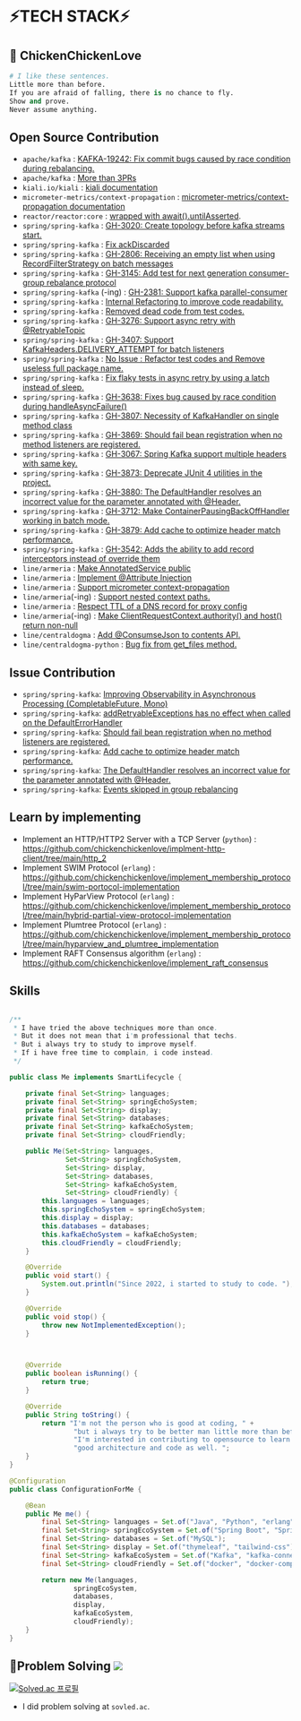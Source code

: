 # ⚡**TECH STACK**⚡
<div align="left">
  


## 👋 ChickenChickenLove 
  ```python
  # I like these sentences.
  Little more than before.
  If you are afraid of falling, there is no chance to fly.
  Show and prove.
  Never assume anything.
  ```

## Open Source Contribution
- `apache/kafka` : [KAFKA-19242: Fix commit bugs caused by race condition during rebalancing.](https://github.com/apache/kafka/pull/19631)
- `apache/kafka` : [More than 3PRs ](https://github.com/apache/kafka/pulls?q=is%3Apr+is%3Aclosed+author%3Achickenchickenlove)
- `kiali.io/kiali` : [kiali documentation](https://github.com/kiali/kiali.io/pull/765)
- `micrometer-metrics/context-propagation` : [micrometer-metrics/context-propagation documentation](https://github.com/micrometer-metrics/context-propagation/pull/223)
- `reactor/reactor:core` : [wrapped with await().untilAsserted](https://github.com/reactor/reactor-core/pull/3779).
- `spring/spring-kafka` : [GH-3020: Create topology before kafka streams start.](https://github.com/spring-projects/spring-kafka/pull/3172)
- `spring/spring-kafka` : [Fix ackDiscarded](https://github.com/spring-projects/spring-kafka/pull/3212) 
- `spring/spring-kafka` : [GH-2806: Receiving an empty list when using RecordFilterStrategy on batch messages](https://github.com/spring-projects/spring-kafka/pull/3216)
- `spring/spring-kafka` : [GH-3145: Add test for next generation consumer-group rebalance protocol](https://github.com/spring-projects/spring-kafka/pull/3237)
- `spring/spring-kafka` (-ing) : [GH-2381: Support kafka parallel-consumer](https://github.com/spring-projects/spring-kafka/pull/3161)
- `spring/spring-kafka` : [Internal Refactoring to improve code readability.](https://github.com/spring-projects/spring-kafka/pull/3422)
- `spring/spring-kafka` : [Removed dead code from test codes.](https://github.com/spring-projects/spring-kafka/pull/3545)
- `spring/spring-kafka` : [GH-3276: Support async retry with @RetryableTopic](https://github.com/spring-projects/spring-kafka/pull/3523)
- `spring/spring-kafka` : [GH-3407: Support KafkaHeaders.DELIVERY_ATTEMPT for batch listeners](https://github.com/spring-projects/spring-kafka/pull/3539)
- `spring/spring-kafka` : [No Issue : Refactor test codes and Remove useless full package name.](https://github.com/spring-projects/spring-kafka/pull/3551)
- `spring/spring-kafka` : [Fix flaky tests in async retry by using a latch instead of sleep.](https://github.com/spring-projects/spring-kafka/pull/3563)
- `spring/spring-kafka` : [GH-3638: Fixes bug caused by race condition during handleAsyncFailure()](https://github.com/spring-projects/spring-kafka/pull/3639)
- `spring/spring-kafka` : [GH-3807: Necessity of KafkaHandler on single method class](https://github.com/spring-projects/spring-kafka/pull/3865)
- `spring/spring-kafka` : [GH-3869: Should fail bean registration when no method listeners are registered.](https://github.com/spring-projects/spring-kafka/pull/3870)
- `spring/spring-kafka` : [GH-3067: Spring Kafka support multiple headers with same key.](https://github.com/spring-projects/spring-kafka/pull/3874)
- `spring/spring-kafka` : [GH-3873: Deprecate JUnit 4 utilities in the project.](https://github.com/spring-projects/spring-kafka/pull/3878)
- `spring/spring-kafka` : [GH-3880: The DefaultHandler resolves an incorrect value for the parameter annotated with @Header.](https://github.com/spring-projects/spring-kafka/pull/3881)
- `spring/spring-kafka` : [GH-3712: Make ContainerPausingBackOffHandler working in batch mode.](https://github.com/spring-projects/spring-kafka/pull/3885)
- `spring/spring-kafka` : [GH-3879: Add cache to optimize header match performance.](https://github.com/spring-projects/spring-kafka/pull/3934)
- `spring/spring-kafka` : [GH-3542: Adds the ability to add record interceptors instead of override them](https://github.com/spring-projects/spring-kafka/pull/3937)
- `line/armeria` : [Make AnnotatedService public](https://github.com/line/armeria/pull/5628)
- `line/armeria` : [Implement @Attribute Injection](https://github.com/line/armeria/pull/5547)
- `line/armeria` : [Support micrometer context-propagation](https://github.com/line/armeria/pull/5577)
- `line/armeria`(-ing) : [Support nested context paths.](https://github.com/line/armeria/pull/5846)
- `line/armeria` : [Respect TTL of a DNS record for proxy config](https://github.com/line/armeria/pull/5960)
- `line/armeria`(-ing) : [Make ClientRequestContext.authority() and host() return non-null ](https://github.com/line/armeria/pull/5969)
- `line/centraldogma` : [Add @ConsumseJson to contents API. ](https://github.com/line/centraldogma/pull/999)
- `line/centraldogma-python` : [Bug fix from get_files method. ](https://github.com/line/centraldogma-python/pull/58)

## Issue Contribution
- `spring/spring-kafka`: [Improving Observability in Asynchronous Processing (CompletableFuture, Mono)](https://github.com/spring-projects/spring-kafka/issues/3528)
- `spring/spring-kafka`: [addRetryableExceptions has no effect when called on the DefaultErrorHandler](https://github.com/spring-projects/spring-kafka/issues/3621)
- `spring/spring-kafka`: [Should fail bean registration when no method listeners are registered.](https://github.com/spring-projects/spring-kafka/issues/3869)
- `spring/spring-kafka`: [Add cache to optimize header match performance.](https://github.com/spring-projects/spring-kafka/issues/3879)
- `spring/spring-kafka`: [The DefaultHandler resolves an incorrect value for the parameter annotated with @Header.](https://github.com/spring-projects/spring-kafka/issues/3880)
- `spring/spring-kafka`: [Events skipped in group rebalancing](https://github.com/spring-projects/spring-kafka/issues/3703)


## Learn by implementing
- Implement an HTTP/HTTP2 Server with a TCP Server (`python`) : https://github.com/chickenchickenlove/implment-http-client/tree/main/http_2
- Implement SWIM Protocol (`erlang`) : https://github.com/chickenchickenlove/implement_membership_protocol/tree/main/swim-portocol-implementation
- Implement HyParView Protocol (`erlang`) : https://github.com/chickenchickenlove/implement_membership_protocol/tree/main/hybrid-partial-view-protocol-implementation
- Implement Plumtree Protocol (`erlang`) : https://github.com/chickenchickenlove/implement_membership_protocol/tree/main/hyparview_and_plumtree_implementation
- Implement RAFT Consensus algorithm (`erlang`) : https://github.com/chickenchickenlove/implement_raft_consensus

## Skills

```java

/**
 * I have tried the above techniques more than once.
 * But it does not mean that i'm professional that techs.
 * But i always try to study to improve myself.
 * If i have free time to complain, i code instead.
 */

public class Me implements SmartLifecycle {

    private final Set<String> languages;
    private final Set<String> springEchoSystem;
    private final Set<String> display;
    private final Set<String> databases;
    private final Set<String> kafkaEchoSystem;
    private final Set<String> cloudFriendly;

    public Me(Set<String> languages,
              Set<String> springEchoSystem,
              Set<String> display,
              Set<String> databases,
              Set<String> kafkaEchoSystem,
              Set<String> cloudFriendly) {
        this.languages = languages;
        this.springEchoSystem = springEchoSystem;
        this.display = display;
        this.databases = databases;
        this.kafkaEchoSystem = kafkaEchoSystem;
        this.cloudFriendly = cloudFriendly;
    }

    @Override
    public void start() {
        System.out.println("Since 2022, i started to study to code. ");
    }

    @Override
    public void stop() {
        throw new NotImplementedException();
    }



    @Override
    public boolean isRunning() {
        return true;
    }

    @Override
    public String toString() {
        return "I'm not the person who is good at coding, " +
                "but i always try to be better man little more than before. " +
                "I'm interested in contributing to opensource to learn about " +
                "good architecture and code as well. ";
    }
}

@Configuration
public class ConfigurationForMe {

    @Bean
    public Me me() {
        final Set<String> languages = Set.of("Java", "Python", "erlang");
        final Set<String> springEcoSystem = Set.of("Spring Boot", "Spring MVC", "Spring Security", "Spring Batch", "Spring Data JPA");
        final Set<String> databases = Set.of("MySQL");
        final Set<String> display = Set.of("thymeleaf", "tailwind-css");
        final Set<String> kafkaEcoSystem = Set.of("Kafka", "kafka-connect", "schema-registry", "kafka-streams", "ksqlDB");
        final Set<String> cloudFriendly = Set.of("docker", "docker-compose", "kubernetes", "helm", "prometheus", "istio", "fluent-bit");

        return new Me(languages, 
                springEcoSystem,
                databases,
                display,
                kafkaEcoSystem,
                cloudFriendly);
    }
}
```

## 👋Problem Solving <img src="https://img.shields.io/badge/Python-black?style=for-the-badge&logo=Python&logoColor=#3776AB"/>

[![Solved.ac
프로필](http://mazassumnida.wtf/api/v2/generate_badge?boj=chickenchickenlove)](https://solved.ac/chickenchickenlove)
<br/>
- I did problem solving at `sovled.ac`.
<br/>



<!--
**chickenchickenlove/chickenchickenlove** is a ✨ _special_ ✨ repository because its `README.md` (this file) appears on your GitHub profile.

Here are some ideas to get you started:

- 🔭 I’m currently working on ...
- 🌱 I’m currently learning ...
- 👯 I’m looking to collaborate on ...
- 🤔 I’m looking for help with ...
- 💬 Ask me about ...
- 📫 How to reach me: ...
- 😄 Pronouns: ...
- ⚡ Fun fact: ...
-->

